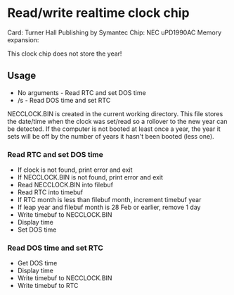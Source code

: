 # Read/write realtime clock chip

Card: Turner Hall Publishing by Symantec
Chip: NEC uPD1990AC
Memory expansion: 

This clock chip does not store the year!

## Usage
  - No arguments - Read RTC and set DOS time
  - /s - Read DOS time and set RTC

NECCLOCK.BIN is created in the current working directory. This file stores
the date/time when the clock was set/read so a rollover to the new year
can be detected. If the computer is not booted at least once a year, the
year it sets will be off by the number of years it hasn't been booted (less one).

### Read RTC and set DOS time
  - If clock is not found, print error and exit
  - If NECCLOCK.BIN is not found, print error and exit
  - Read NECCLOCK.BIN into filebuf
  - Read RTC into timebuf
  - If RTC month is less than filebuf month, increment timebuf year
  - If leap year and filebuf month is 28 Feb or earlier, remove 1 day
  - Write timebuf to NECCLOCK.BIN
  - Display time
  - Set DOS time
  
### Read DOS time and set RTC
  - Get DOS time
  - Display time
  - Write timebuf to NECCLOCK.BIN
  - Write timebuf to RTC
